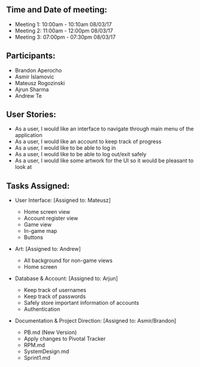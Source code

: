 <h2>Time and Date of meeting:</h2>

- Meeting 1: 10:00am - 10:10am 08/03/17
- Meeting 2: 11:00am - 12:00pm 08/03/17
- Meeting 3: 07:00pm - 07:30pm 08/03/17

<h2>Participants:</h2>

- Brandon Aperocho
- Asmir Islamovic
- Mateusz Rogozinski
- Ajrun Sharma
- Andrew Te

<h2>User Stories:</h2>

- As a user, I would like an interface to navigate through main menu of the application
- As a user, I would like an account to keep track of progress
- As a user, I would like to be able to log in 
- As a user, I would like to be able to log out/exit safely
- As a user, I would like some artwork for the UI so it would be pleasant to look at

<h2>Tasks Assigned:</h2>

- User Interface: [Assigned to: Mateusz]
	- Home screen view
	- Account register view
	- Game view
	- In-game map 
	- Buttons
	
- Art: [Assigned to: Andrew]
	- All background for non-game views
	- Home screen 

- Database & Account: [Assigned to: Arjun]
	- Keep track of usernames
	- Keep track of passwords
	- Safely store important information of accounts
	- Authentication

- Documentation & Project Direction: [Assigned to: Asmir/Brandon]
	- PB.md (New Version)
	- Apply changes to Pivotal Tracker
	- RPM.md
	- SystemDesign.md
	- Sprint1.md
